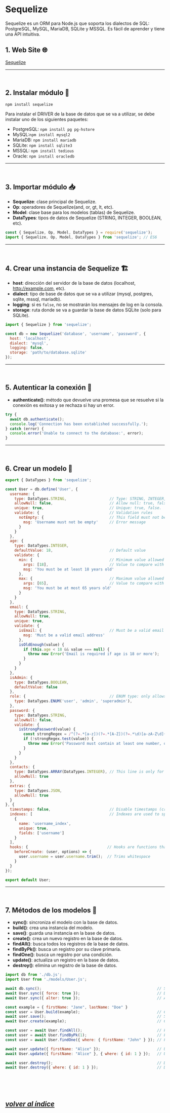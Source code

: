 # Sequelize
Sequelize es un ORM para Node.js que soporta los dialectos de SQL: PostgreSQL, MySQL, MariaDB, SQLite y MSSQL. Es fácil de aprender y tiene una API intuitiva.

## 1. Web Site 🌐
[Sequelize](https://sequelize.org/)

---
<br>

## 2. Instalar módulo 🔧
```npm install sequelize```

Para instalar el DRIVER de la base de datos que se va a utilizar, se debe instalar uno de los siguientes paquetes:
- PostgreSQL: `npm install pg pg-hstore`
- MySQL:`npm install mysql2`
- MariaDB: `npm install mariadb`
- SQLite: `npm install sqlite3`
- MSSQL: `npm install tedious`
- Oracle: `npm install oracledb`
---
<br>

## 3. Importar módulo 📥
- **Sequelize**: clase principal de Sequelize.
- **Op**: operadores de Sequelize(and, or, gt, lt, etc).
- **Model**: clase base para los modelos (tablas) de Sequelize.
- **DataTypes**: tipos de datos de Sequelize (STRING, INTEGER, BOOLEAN, etc).

```javascript
const { Sequelize, Op, Model, DataTypes } = require('sequelize');
import { Sequelize, Op, Model, DataTypes } from 'sequelize'; // ES6
```
---
<br>

## 4. Crear una instancia de Sequelize 🏗️
- **host**: dirección del servidor de la base de datos (localhost, http://example.com, etc).
- **dialect**: tipo de base de datos que se va a utilizar (mysql, postgres, sqlite, mssql, mariadb).
- **logging**: si es `false`, no se mostrarán los mensajes de log en la consola.
- **storage**: ruta donde se va a guardar la base de datos SQLite (solo para SQLite).

```javascript
import { Sequelize } from 'sequelize';

const db = new Sequelize('database', 'username', 'password', {
  host: 'localhost',
  dialect: 'mysql',
  logging: false,
  storage: 'path/to/database.sqlite'
});
```
---
<br>

## 5. Autenticar la conexión 🚪
- **authenticate()**: método que devuelve una promesa que se resuelve si la conexión es exitosa y se rechaza si hay un error.
```javascript
try {
  await db.authenticate();
  console.log('Connection has been established successfully.');
} catch (error) {
  console.error('Unable to connect to the database:', error);
}
```
---
<br>

## 6. Crear un modelo 📄
```javascript
export { DataTypes } from 'sequelize';

const User = db.define('User', {
  username: {
    type: DataTypes.STRING,                   // Type: STRING, INTEGER, BOOLEAN, etc.
    allowNull: false,                         // Allow null: true, false.
    unique: true,                             // Unique: true, false.
    validate: {                               // Validation rules
      notEmpty: {                             // This field must not be empty
        msg: 'Username must not be empty'     // Error message
      }
    }
  },
  age: {
    type: DataTypes.INTEGER,
    defaultValue: 18,                         // Default value
    validate: {
      min: {                                  // Minimum value allowed
        args: [18],                           // Value to compare with the field value
        msg: 'You must be at least 18 years old'
      },
      max: {                                  // Maximum value allowed
        args: [65],                           // Value to compare with the field value
        msg: 'You must be at most 65 years old'
      }
    }
  },
  email: {
    type: DataTypes.STRING,
    allowNull: true,
    unique: true,
    validate: {
      isEmail: {                              // Must be a valid email address
        msg: 'Must be a valid email address'
      },
      isOldEnough(value) {
        if (this.age < 18 && value === null) {
          throw new Error('Email is required if age is 18 or more');
        }
      }
    }
  },
  isAdmin: {
    type: DataTypes.BOOLEAN,
    defaultValue: false
  },
  role: {                                     // ENUM type: only allows certain values (user, admin, superadmin)
    type: DataTypes.ENUM('user', 'admin', 'superadmin'),
  },
  password: {
    type: DataTypes.STRING,
    allowNull: false,
    validate: {
      isStrongPassword(value) {
        const strongRegex = /^(?=.*[a-z])(?=.*[A-Z])(?=.*\d)[a-zA-Z\d]{8,}$/;
        if (!strongRegex.test(value)) {
          throw new Error('Password must contain at least one number, one uppercase and one lowercase letter, and be at least 8 characters long');
        }
      }
    }
  },
  contacts: {
    type: DataTypes.ARRAY(DataTypes.INTEGER), // This line is only for PostgreSQL
    allowNull: true
  },
  extras: {
    type: DataTypes.JSON,
    allowNull: true
  }
}, {
  timestamps: false,                          // Disable timestamps (createdAt, updatedAt)
  indexes: [                                  // Indexes are used to speed up queries
    {
      name: 'username_index',
      unique: true,
      fields: ['username']
    }
  ],
  hooks: {                                   // Hooks are functions that are called before or after a certain event (triggers)
    beforeCreate: (user, options) => {
      user.username = user.username.trim();  // Trims whitespace
    }
  }
});

export default User;
```
---
<br>

## 7. Métodos de los modelos 📄
- **sync()**: sincroniza el modelo con la base de datos.
- **build()**: crea una instancia del modelo.
- **save()**: guarda una instancia en la base de datos.
- **create()**: crea un nuevo registro en la base de datos.
- **findAll()**: busca todos los registros de la base de datos.
- **findByPk()**: busca un registro por su clave primaria.
- **findOne()**: busca un registro por una condición.
- **update()**: actualiza un registro en la base de datos.
- **destroy()**: elimina un registro de la base de datos.
```javascript
import db from './db.js';
import User from './models/User.js';

await db.sync();                                                   // Sync all models.
await User.sync({ force: true });                                  // Drop the table if it already exists.
await User.sync({ alter: true });                                  // Alter the table if it already exists.

const example = { firstName: "Jane", lastName: "Doe" }
const user = User.build(example);                                  // Create a new instance of the model.
await user.save();                                                 // Save the instance to the database.
await User.create(example);                                        // Create a new record in the database (build + save).

const user = await User.findAll();                                 // Find all users.
const user = await User.findByPk(1);                               // Find a user by its primary key.
const user = await User.findOne({ where: { firstName: "John" } }); // Find a user by a condition. Returns the first match.

await user.update({ firstName: "Alice" });                         // Update a user (It is possible to pass an entire object).
await User.update({ firstName: "Alice" }, { where: { id: 1 } });   // Update a user with a condition.

await user.destroy();                                              // Delete a user.
await User.destroy({ where: { id: 1 } });                          // Delete a user with a condition.
```
<br><br><br>

## *[volver al índice](../../../../README.md)*